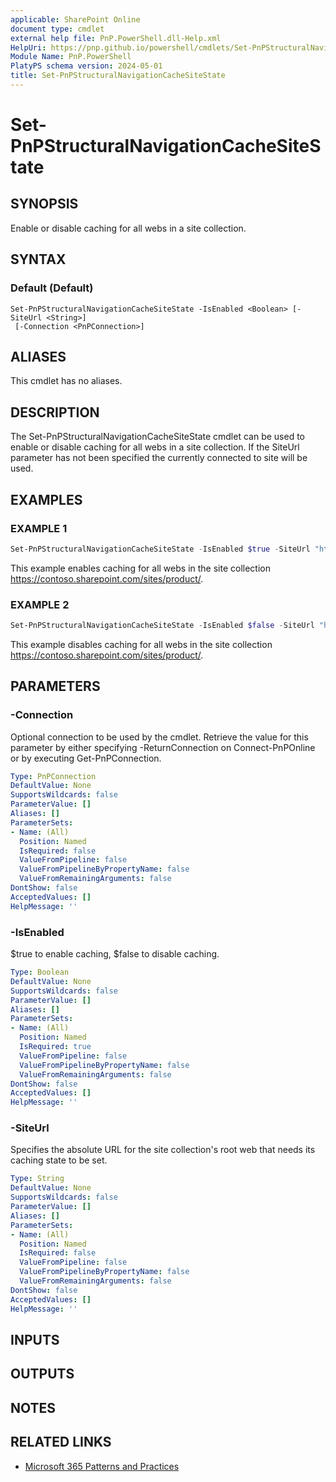 ```yaml
---
applicable: SharePoint Online
document type: cmdlet
external help file: PnP.PowerShell.dll-Help.xml
HelpUri: https://pnp.github.io/powershell/cmdlets/Set-PnPStructuralNavigationCacheSiteState.html
Module Name: PnP.PowerShell
PlatyPS schema version: 2024-05-01
title: Set-PnPStructuralNavigationCacheSiteState
---
```


# Set-PnPStructuralNavigationCacheSiteState

## SYNOPSIS

Enable or disable caching for all webs in a site collection.

## SYNTAX

### Default (Default)

```
Set-PnPStructuralNavigationCacheSiteState -IsEnabled <Boolean> [-SiteUrl <String>]
 [-Connection <PnPConnection>]
```

## ALIASES

This cmdlet has no aliases.

## DESCRIPTION

The Set-PnPStructuralNavigationCacheSiteState cmdlet can be used to enable or disable caching for all webs in a site collection. If the SiteUrl parameter has not been specified the currently connected to site will be used.

## EXAMPLES

### EXAMPLE 1

```powershell
Set-PnPStructuralNavigationCacheSiteState -IsEnabled $true -SiteUrl "https://contoso.sharepoint.com/sites/product/"
```

This example enables caching for all webs in the site collection https://contoso.sharepoint.com/sites/product/.

### EXAMPLE 2

```powershell
Set-PnPStructuralNavigationCacheSiteState -IsEnabled $false -SiteUrl "https://contoso.sharepoint.com/sites/product/"
```

This example disables caching for all webs in the site collection https://contoso.sharepoint.com/sites/product/.

## PARAMETERS

### -Connection

Optional connection to be used by the cmdlet. Retrieve the value for this parameter by either specifying -ReturnConnection on Connect-PnPOnline or by executing Get-PnPConnection.

```yaml
Type: PnPConnection
DefaultValue: None
SupportsWildcards: false
ParameterValue: []
Aliases: []
ParameterSets:
- Name: (All)
  Position: Named
  IsRequired: false
  ValueFromPipeline: false
  ValueFromPipelineByPropertyName: false
  ValueFromRemainingArguments: false
DontShow: false
AcceptedValues: []
HelpMessage: ''
```

### -IsEnabled

$true to enable caching, $false to disable caching.

```yaml
Type: Boolean
DefaultValue: None
SupportsWildcards: false
ParameterValue: []
Aliases: []
ParameterSets:
- Name: (All)
  Position: Named
  IsRequired: true
  ValueFromPipeline: false
  ValueFromPipelineByPropertyName: false
  ValueFromRemainingArguments: false
DontShow: false
AcceptedValues: []
HelpMessage: ''
```

### -SiteUrl

Specifies the absolute URL for the site collection's root web that needs its caching state to be set.

```yaml
Type: String
DefaultValue: None
SupportsWildcards: false
ParameterValue: []
Aliases: []
ParameterSets:
- Name: (All)
  Position: Named
  IsRequired: false
  ValueFromPipeline: false
  ValueFromPipelineByPropertyName: false
  ValueFromRemainingArguments: false
DontShow: false
AcceptedValues: []
HelpMessage: ''
```

## INPUTS

## OUTPUTS

## NOTES

## RELATED LINKS

- [Microsoft 365 Patterns and Practices](https://aka.ms/m365pnp)
